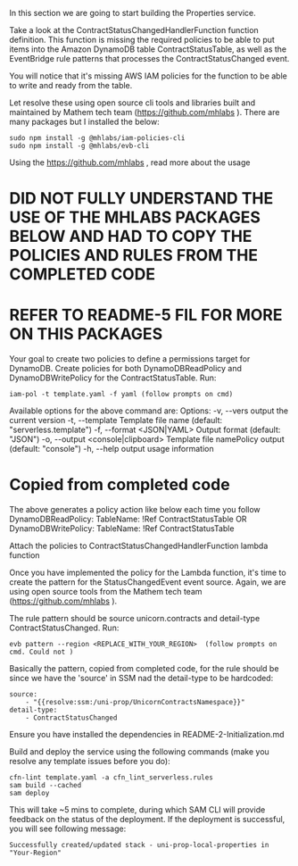 <!-- Handling the ContractStatusChanged event -->
In this section we are going to start building the Properties service.

<!-- Working with mhlabs iam-pol and evb-cli -->
Take a look at the ContractStatusChangedHandlerFunction function definition. This function is missing the required policies to be able to put 
items into the Amazon DynamoDB table ContractStatusTable, as well as the EventBridge rule patterns that processes the ContractStatusChanged event.

You will notice that it's missing AWS IAM policies for the function to be able to write and ready from the table.

Let resolve these using open source cli tools and libraries built and maintained by Mathem tech team (https://github.com/mhlabs ). There are many packages but I installed the below:

    sudo npm install -g @mhlabs/iam-policies-cli
    sudo npm install -g @mhlabs/evb-cli

Using the https://github.com/mhlabs , read more about the usage    


# DID NOT FULLY UNDERSTAND THE USE OF THE MHLABS PACKAGES BELOW AND HAD TO COPY THE POLICIES AND RULES FROM THE COMPLETED CODE 
# REFER TO README-5 FIL FOR MORE ON THIS PACKAGES
<!-- Creating the IAM policies for the ContractStatusChangedHandler function    -->
Your goal to create two policies to define a permissions target for DynamoDB. Create policies for both DynamoDBReadPolicy 
and DynamoDBWritePolicy for the ContractStatusTable. Run:

    iam-pol -t template.yaml -f yaml (follow prompts on cmd)

Available options for the above command are:
    Options:
    -v, --vers                        output the current version
    -t, --template <filename>         Template file name (default: "serverless.template")
    -f, --format <JSON|YAML>          Output format (default: "JSON")
    -o, --output <console|clipboard>  Template file namePolicy output (default: "console")
    -h, --help                        output usage information 
# Copied from completed code
The above generates a policy action like below each time you follow 
    DynamoDBReadPolicy:
        TableName: !Ref ContractStatusTable
OR
    DynamoDBWritePolicy:
        TableName: !Ref ContractStatusTable    

Attach the policies to ContractStatusChangedHandlerFunction lambda function        

<!-- Defining the pattern for the ContractStatusChangedHandler function event source -->
Once you have implemented the policy for the Lambda function, it's time to create the pattern for the StatusChangedEvent event source. 
Again, we are using open source tools from the Mathem tech team (https://github.com/mhlabs ).

The rule pattern should be source unicorn.contracts and detail-type ContractStatusChanged. Run:

    evb pattern --region <REPLACE_WITH_YOUR_REGION>  (follow prompts on cmd. Could not )

Basically the pattern, copied from completed code, for the rule should be since we have the 'source' in SSM nad the detail-type to be hardcoded:

    source:
        - "{{resolve:ssm:/uni-prop/UnicornContractsNamespace}}"
    detail-type:
        - ContractStatusChanged

<!-- Initial Deployment -->
Ensure you have installed the dependencies in README-2-Initialization.md

Build and deploy the service using the following commands (make you resolve any template issues before you do):

    cfn-lint template.yaml -a cfn_lint_serverless.rules
    sam build --cached
    sam deploy

This will take ~5 mins to complete, during which SAM CLI will provide feedback on the status of the deployment. If the deployment is successful, you will see following message:

    Successfully created/updated stack - uni-prop-local-properties in "Your-Region"    